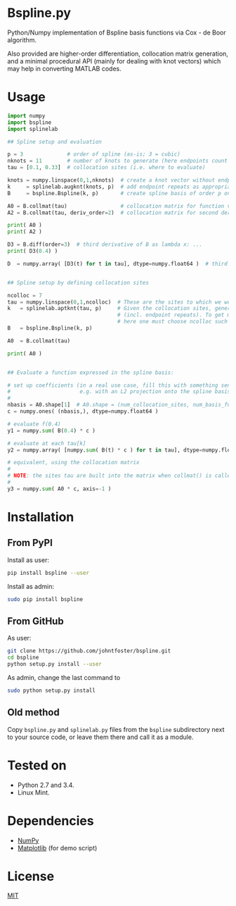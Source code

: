 # Bspline.py

Python/Numpy implementation of Bspline basis functions via Cox - de Boor algorithm.

Also provided are higher-order differentiation, collocation matrix generation, and a minimal procedural API (mainly for dealing with knot vectors) which may help in converting MATLAB codes.

# Usage

```python
import numpy
import bspline
import splinelab

## Spline setup and evaluation

p = 3              # order of spline (as-is; 3 = cubic)
nknots = 11        # number of knots to generate (here endpoints count only once)
tau = [0.1, 0.33]  # collocation sites (i.e. where to evaluate)

knots = numpy.linspace(0,1,nknots)  # create a knot vector without endpoint repeats
k     = splinelab.augknt(knots, p)  # add endpoint repeats as appropriate for spline order p
B     = bspline.Bspline(k, p)       # create spline basis of order p on knots k

A0 = B.collmat(tau)                 # collocation matrix for function value at sites tau
A2 = B.collmat(tau, deriv_order=2)  # collocation matrix for second derivative at sites tau

print( A0 )
print( A2 )

D3 = B.diff(order=3)  # third derivative of B as lambda x: ...
print( D3(0.4) )

D  = numpy.array( [D3(t) for t in tau], dtype=numpy.float64 )  # third derivative of B at sites tau


## Spline setup by defining collocation sites

ncolloc = 7
tau = numpy.linspace(0,1,ncolloc)  # These are the sites to which we would like to interpolate
k   = splinelab.aptknt(tau, p)     # Given the collocation sites, generate a knot vector
                                   # (incl. endpoint repeats). To get meaningful results,
                                   # here one must choose ncolloc such that  ncolloc >= p+1.
B   = bspline.Bspline(k, p)

A0  = B.collmat(tau)

print( A0 )


## Evaluate a function expressed in the spline basis:

# set up coefficients (in a real use case, fill this with something sensible,
#                      e.g. with an L2 projection onto the spline basis)
#
nbasis = A0.shape[1]  # A0.shape = (num_collocation_sites, num_basis_functions)
c = numpy.ones( (nbasis,), dtype=numpy.float64 )

# evaluate f(0.4)
y1 = numpy.sum( B(0.4) * c )

# evaluate at each tau[k]
y2 = numpy.array( [numpy.sum( B(t) * c ) for t in tau], dtype=numpy.float64 )

# equivalent, using the collocation matrix
#
# NOTE: the sites tau are built into the matrix when collmat() is called.
#
y3 = numpy.sum( A0 * c, axis=-1 )
```

# Installation

## From PyPI

Install as user:

```bash
pip install bspline --user
```

Install as admin:

```bash
sudo pip install bspline
```

## From GitHub

As user:

```bash
git clone https://github.com/johntfoster/bspline.git
cd bspline
python setup.py install --user
```

As admin, change the last command to

```bash
sudo python setup.py install
```

## Old method

Copy `bspline.py` and `splinelab.py` files from the `bspline` subdirectory next to your source code,
or leave them there and call it as a module.


# Tested on

 - Python 2.7 and 3.4.
 - Linux Mint.


# Dependencies

* [NumPy](http://www.numpy.org)
* [Matplotlib](http://matplotlib.org/) (for demo script)

# License

[MIT](LICENSE.md)
